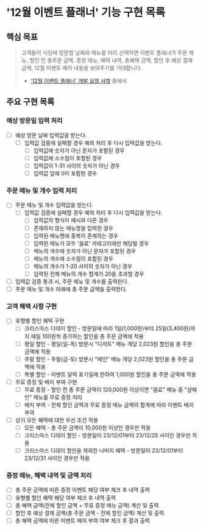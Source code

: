 # '12월 이벤트 플래너' 기능 구현 목록

## 핵심 목표

> 고객들이 식당에 방문할 날짜와 메뉴를 미리 선택하면 이벤트 플래너가 주문 메뉴, 할인 전 총주문 금액, 증정 메뉴, 혜택 내역, 총혜택 금액, 할인 후 예상 결제 금액, 12월 이벤트 배지 내용을 보여주기를 기대합니다.
>
> - ['12월 이벤트 플래너' 개발 요청 사항](https://github.com/seongjinme/javascript-christmas-6-seongjinme#12%EC%9B%94-%EC%9D%B4%EB%B2%A4%ED%8A%B8-%ED%94%8C%EB%9E%98%EB%84%88-%EA%B0%9C%EB%B0%9C-%EC%9A%94%EC%B2%AD-%EC%82%AC%ED%95%AD) 중에서

## 주요 구현 목록

### 예상 방문일 입력 처리

- [ ] 예상 방문 날짜 입력값을 받는다.
  - [ ] 입력값 검증에 실패할 경우 예외 처리 후 다시 입력값을 받는다.
    - [ ] 입력값에 숫자가 아닌 문자가 포함된 경우
    - [ ] 입력값에 소수점이 포함된 경우
    - [ ] 입력값이 1-31 사이의 숫자가 아닌 경우
    - [ ] 입력값 앞에 0이 포함된 경우

### 주문 메뉴 및 개수 입력 처리

- [ ] 주문 메뉴 및 개수 입력값을 받는다.
  - [ ] 입력값 검증에 실패할 경우 예외 처리 후 다시 입력값을 받는다.
    - [ ] 입력값의 형식이 예시와 다른 경우
    - [ ] 존재하지 않는 메뉴명을 입력한 경우
    - [ ] 입력된 메뉴명에 중복이 존재하는 경우
    - [ ] 입력된 메뉴가 모두 '음료' 카테고리에만 해당될 경우
    - [ ] 메뉴의 개수에 숫자가 아닌 문자가 포함된 경우
    - [ ] 메뉴의 개수에 소수점이 포함된 경우
    - [ ] 메뉴의 개수가 1-20 사이의 숫자가 아닌 경우
    - [ ] 입력된 전체 메뉴의 개수 합계가 20을 초과할 경우
- [ ] 입력값 검증 통과 시, 주문 메뉴 및 개수를 출력한다.
- [ ] 주문 메뉴 및 개수 아래에 총 주문 금액을 출력한다.

### 고객 혜택 사항 구현

- [ ] 유형별 할인 혜택 구현
  - [ ] 크리스마스 디데이 할인 - 방문일에 따라 1일(1,000원)부터 25일(3,400원)까지 매일 100원씩 증가하는 할인을 총 주문 금액에 적용
  - [ ] 평일 할인 - 평일(일-목) 방문시 "디저트" 메뉴 개당 2,023원 할인을 총 주문 금액에 적용
  - [ ] 주말 할인 - 주말(금-토) 방문시 "메인" 메뉴 개당 2,023원 할인을 총 주문 금액에 적용
  - [ ] 특별 할인 - 이벤트 달력 표기일에 한하여 1,000원 할인을 총 주문 금액에 적용
- [ ] 무료 증정 및 배지 부여 구현
  - [ ] 무료 증정 - 할인 전 총 주문 금액이 120,000원 이상이면 "음료" 메뉴 중 "샴페인" 메뉴를 무료 증정 처리
  - [ ] 배지 부여 - 전체 할인 금액과 무료 증정 메뉴 금액의 합계에 따라 이벤트 배지 부여
- [ ] 상기 모든 혜택에 대한 우선 조건 적용
  - [ ] 모든 혜택 - 총 주문 금액이 10,000원 이상인 경우만 적용
  - [ ] 크리스마스 디데이 할인 - 방문일이 23/12/01부터 23/12/25 사이인 경우만 적용
  - [ ] 크리스마스 디데이 할인을 제외한 나머지 혜택 - 방문일이 23/12/01부터 23/12/31 사이인 경우만 적용

### 증정 메뉴, 혜택 내역 및 금액 처리

- [ ] 총 주문 금액에 따른 증정 이벤트 해당 여부 체크 후 내역 출력
- [ ] 유형별 할인 혜택 해당 여부 체크 후 내역 출력
- [ ] 총 혜택 금액(전체 할인 금액 + 무료 증정 메뉴 금액) 계산 및 출력
- [ ] 할인 후 예상 결제 금액(총 주문 금액 - 전체 할인 금액) 계산 및 출력
- [ ] 총 혜택 금액에 따른 이벤트 배지 부여 여부 체크 후 결과 출력

